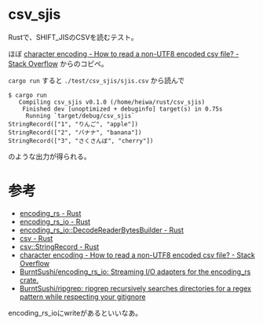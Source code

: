# csv_sjis

Rustで、SHIFT_JISのCSVを読むテスト。

ほぼ
[character encoding - How to read a non-UTF8 encoded csv file? - Stack Overflow](https://stackoverflow.com/questions/53826986/how-to-read-a-non-utf8-encoded-csv-file)
からのコピペ。

`cargo run`
すると
`./test/csv_sjis/sjis.csv`
から読んで

```
$ cargo run
   Compiling csv_sjis v0.1.0 (/home/heiwa/rust/csv_sjis)
    Finished dev [unoptimized + debuginfo] target(s) in 0.75s
     Running `target/debug/csv_sjis`
StringRecord(["1", "りんご", "apple"])
StringRecord(["2", "バナナ", "banana"])
StringRecord(["3", "さくさんぼ", "cherry"])
```
のような出力が得られる。


# 参考

- [encoding_rs - Rust](https://docs.rs/encoding_rs/0.8.24/encoding_rs/)
- [encoding_rs_io - Rust](https://docs.rs/encoding_rs_io/0.1.4/encoding_rs_io/index.html)
- [encoding_rs_io::DecodeReaderBytesBuilder - Rust](https://docs.rs/encoding_rs_io/0.1.4/encoding_rs_io/struct.DecodeReaderBytesBuilder.html)
- [csv - Rust](https://docs.rs/csv/1.1.3/csv/)
- [csv::StringRecord - Rust](https://docs.rs/csv/1.1.3/csv/struct.StringRecord.html)
- [character encoding - How to read a non-UTF8 encoded csv file? - Stack Overflow](https://stackoverflow.com/questions/53826986/how-to-read-a-non-utf8-encoded-csv-file)
- [BurntSushi/encoding_rs_io: Streaming I/O adapters for the encoding_rs crate.](https://github.com/BurntSushi/encoding_rs_io)
- [BurntSushi/ripgrep: ripgrep recursively searches directories for a regex pattern while respecting your gitignore](https://github.com/BurntSushi/ripgrep)

encoding_rs_ioにwriteがあるといいなあ。
